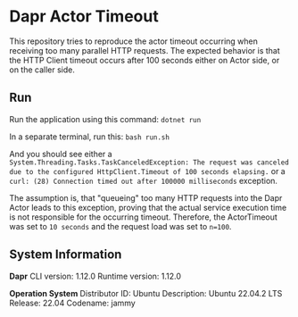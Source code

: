 # Dapr Actor Timeout

This repository tries to reproduce the actor timeout occurring when receiving too many parallel HTTP requests.
The expected behavior is that the HTTP Client timeout occurs after 100 seconds either on Actor side, or on the caller side.

## Run

Run the application using this command:
`dotnet run`

In a separate terminal, run this:
`bash run.sh`

And you should see either a `System.Threading.Tasks.TaskCanceledException: The request was canceled due to the configured HttpClient.Timeout of 100 seconds elapsing.` or a `curl: (28) Connection timed out after 100000 milliseconds` exception.

The assumption is, that "queueing" too many HTTP requests into the Dapr Actor leads to this exception, proving that the actual service execution time is not responsible for the occurring timeout.
Therefore, the ActorTimeout was set to `10 seconds` and the request load was set to `n=100`.

## System Information

**Dapr**
CLI version: 1.12.0 
Runtime version: 1.12.0

**Operation System**
Distributor ID: Ubuntu
Description:    Ubuntu 22.04.2 LTS
Release:        22.04
Codename:       jammy
